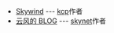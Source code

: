 - [Skywind](http://www.skywind.me/blog/) ---  [kcp](https://github.com/skywind3000/kcp)作者
- [云风的 BLOG](https://blog.codingnow.com/) --- [skynet](https://github.com/cloudwu/skynet)作者

<!--stackedit_data:
eyJoaXN0b3J5IjpbLTIwMzc2NzA3NzRdfQ==
-->
